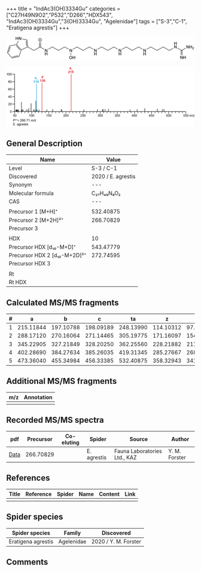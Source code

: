+++
title = "IndAc3(OH)3334Gu"
categories = ["C27H49N9O2","P532","D266","HDX543",
"IndAc3(OH)3334Gu","3(OH)3334Gu",
"Agelenidae"]
tags = ["S-3","C-1",
"Eratigena agrestis"]
+++

![](/img/IndAc3(OH)3334Gu.png)

![](/img_MSMS/532_IndAc3(OH)3334Gu_Ea_2.png?classes=border)

## General Description

| Name                       | Value              |
|----------------------------|--------------------|
| Level                      | S-3 / C-1          |
| Discovered                 | 2020 / E. agrestis |
| Synonym                    | ---                |
| Molecular formula          | C₂₇H₄₉N₉O₂                   |
| CAS                        | ---                |
|                            |                    |
| Precursor 1 [M+H]⁺         | 532.40875                   |
| Precursor 2 [M+2H]²⁺       | 266.70829                   |
| Precursor 3                |                    |
|                            |                    |
| HDX                        | 10                   |
| Precursor HDX   [d₁₀-M+D]⁺   | 543.47779                   |
| Precursor HDX 2 [d₁₀-M+2D]²⁺ | 272.74595                   |
| Precursor HDX 3            |                    |
|                            |                    |
| Rt                         |                    |
| Rt HDX                     |                    |

## Calculated MS/MS fragments

| # | a         | b         | c         | ta        | z         | y         | tz        |
|---|-----------|-----------|-----------|-----------|-----------|-----------|-----------|
| 1 | 215.11844 | 197.10788 | 198.09189 | 248.13990 | 114.10312 | 97.07657 | 131.12967 |
| 2 | 288.17120 | 270.16064 | 271.14465 | 305.19775 | 171.16097 | 154.13442 | 188.18752 |
| 3 | 345.22905 | 327.21849 | 328.20250 | 362.25560 | 228.21882 | 211.19227 | 245.24537 |
| 4 | 402.28690 | 384.27634 | 385.26035 | 419.31345 | 285.27667 | 268.25012 | 318.29813 |
| 5 | 473.36040 | 455.34984 | 456.33385 | 532.40875 | 358.32943 | 341.30288 | 375.35598 |

## Additional MS/MS fragments

| m/z | Annotation |
|-----|------------|
|     |            |

## Recorded MS/MS spectra

| pdf                                             | Precursor | Co-eluting | Spider      | Source                       | Author        |
|-------------------------------------------------|-----------|------------|-------------|------------------------------|---------------|
| [Data](/pdf/E-agrestis/532_IndAc3(OH)3334Gu_Ea_2.pdf)   | 266.70829 |            | E. agrestis | Fauna Laboratories Ltd., KAZ | Y. M. Forster |


## References

| Title | Reference | Spider | Name | Content | Link |
|-------|-----------|--------|------|---------|------|
|       |           |        |      |         |      |

## Spider species

| Spider species     | Family     | Discovered           |
|--------------------|------------|----------------------|
| Eratigena agrestis | Agelenidae | 2020 / Y. M. Forster |

## Comments